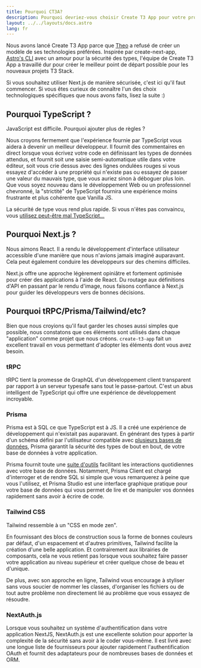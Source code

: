 ```yaml
---
title: Pourquoi CT3A?
description: Pourquoi devriez-vous choisir Create T3 App pour votre prochain projet
layout: ../../layouts/docs.astro
lang: fr
---
```


Nous avons lancé Create T3 App parce que [Theo](https://twitter.com/t3dotgg) a refusé de créer un modèle de ses technologies préférées. Inspirée par create-next-app, [Astro's CLI](https://astro.build) avec un amour pour la sécurité des types, l'équipe de Create T3 App a travaillé dur pour créer le meilleur point de départ possible pour les nouveaux projets T3 Stack.

Si vous souhaitez utiliser Next.js de manière sécurisée, c'est ici qu'il faut commencer. Si vous êtes curieux de connaître l'un des choix technologiques spécifiques que nous avons faits, lisez la suite :)

## Pourquoi TypeScript ?

JavaScript est difficile. Pourquoi ajouter plus de règles ?

Nous croyons fermement que l'expérience fournie par TypeScript vous aidera à devenir un meilleur développeur. Il fournit des commentaires en direct lorsque vous écrivez votre code en définissant les types de données attendus, et fournit soit une saisie semi-automatique utile dans votre éditeur, soit vous crie dessus avec des lignes ondulées rouges si vous essayez d'accéder à une propriété qui n'existe pas ou essayez de passer une valeur du mauvais type, que vous auriez sinon à déboguer plus loin. Que vous soyez nouveau dans le développement Web ou un professionnel chevronné, la "strictité" de TypeScript fournira une expérience moins frustrante et plus cohérente que Vanilla JS.

La sécurité de type vous rend plus rapide. Si vous n'êtes pas convaincu, vous [utilisez peut-être mal TypeScript...](https://www.youtube.com/watch?v=RmGHnYUqQ4k)

## Pourquoi Next.js ?

Nous aimons React. Il a rendu le développement d'interface utilisateur accessible d'une manière que nous n'avions jamais imaginé auparavant. Cela peut également conduire les développeurs sur des chemins difficiles.

Next.js offre une approche légèrement opiniâtre et fortement optimisée pour créer des applications à l'aide de React. Du routage aux définitions d'API en passant par le rendu d'image, nous faisons confiance à Next.js pour guider les développeurs vers de bonnes décisions.

## Pourquoi tRPC/Prisma/Tailwind/etc?

Bien que nous croyions qu'il faut garder les choses aussi simples que possible, nous constatons que ces éléments sont utilisés dans chaque "application" comme projet que nous créons. `create-t3-app` fait un excellent travail en vous permettant d'adopter les éléments dont vous avez besoin.

### tRPC

tRPC tient la promesse de GraphQL d'un développement client transparent par rapport à un serveur typesafe sans tout le passe-partout. C'est un abus intelligent de TypeScript qui offre une expérience de développement incroyable.

### Prisma

Prisma est à SQL ce que TypeScript est à JS. Il a créé une expérience de développement qui n'existait pas auparavant. En générant des types à partir d'un schéma défini par l'utilisateur compatible avec [plusieurs bases de données](https://www.prisma.io/docs/concepts/database-connectors), Prisma garantit la sécurité des types de bout en bout, de votre base de données à votre application.

Prisma fournit toute une [suite d'outils](https://www.prisma.io/docs/concepts/overview/should-you-use-prisma#-you-want-a-tool-that-holistically-covers-your-database-workflows) facilitant les interactions quotidiennes avec votre base de données. Notamment, Prisma Client est chargé d'interroger et de rendre SQL si simple que vous remarquerez à peine que vous l'utilisez, et Prisma Studio est une interface graphique pratique pour votre base de données qui vous permet de lire et de manipuler vos données rapidement sans avoir à écrire de code.

### Tailwind CSS

Tailwind ressemble à un "CSS en mode zen".

En fournissant des blocs de construction sous la forme de bonnes couleurs par défaut, d'un espacement et d'autres primitives, Tailwind facilite la création d'une belle application. Et contrairement aux librairies de composants, cela ne vous retient pas lorsque vous souhaitez faire passer votre application au niveau supérieur et créer quelque chose de beau et d'unique.

De plus, avec son approche en ligne, Tailwind vous encourage à styliser sans vous soucier de nommer les classes, d'organiser les fichiers ou de tout autre problème non directement lié au problème que vous essayez de résoudre.

### NextAuth.js

Lorsque vous souhaitez un système d'authentification dans votre application NextJS, NextAuth.js est une excellente solution pour apporter la complexité de la sécurité sans avoir à le coder vous-même. Il est livré avec une longue liste de fournisseurs pour ajouter rapidement l'authentification OAuth et fournit des adaptateurs pour de nombreuses bases de données et ORM.
